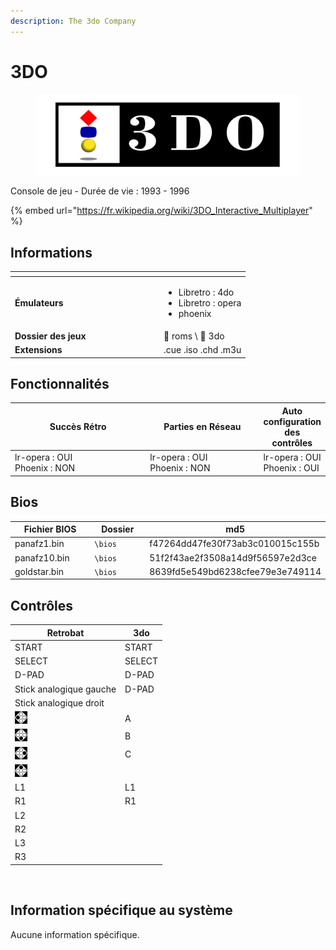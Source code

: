 ```yaml
---
description: The 3do Company
---
```


# 3DO

<div align="left">

<figure><img src="https://raw.githubusercontent.com/fabricecaruso/es-theme-carbon/5149a33eed46b2af638b06119397d4023b75131f/art/logos/3do.svg" alt=""><figcaption></figcaption></figure>

</div>

Console de jeu - Durée de vie : 1993 - 1996

{% embed url="https://fr.wikipedia.org/wiki/3DO_Interactive_Multiplayer" %}

## Informations

<table data-header-hidden><thead><tr><th width="224"></th><th></th></tr></thead><tbody><tr><td><strong>Émulateurs</strong></td><td><ul><li>Libretro : 4do</li><li>Libretro : opera</li><li>phoenix</li></ul></td></tr><tr><td><strong>Dossier des jeux</strong></td><td><span data-gb-custom-inline data-tag="emoji" data-code="1f4c2">📂</span> roms \ <span data-gb-custom-inline data-tag="emoji" data-code="1f4c2">📂</span> 3do</td></tr><tr><td><strong>Extensions</strong></td><td>.cue .iso .chd .m3u</td></tr></tbody></table>

## Fonctionnalités

<table><thead><tr><th width="245">Succès Rétro</th><th width="200">Parties en Réseau</th><th>Auto configuration des contrôles</th></tr></thead><tbody><tr><td>lr-opera : OUI<br>Phoenix : NON</td><td>lr-opera : OUI<br>Phoenix : NON</td><td>lr-opera : OUI<br>Phoenix : OUI</td></tr></tbody></table>

## Bios

<table><thead><tr><th width="224">Fichier BIOS</th><th width="169">Dossier</th><th>md5</th></tr></thead><tbody><tr><td>panafz1.bin</td><td><code>\bios</code></td><td>f47264dd47fe30f73ab3c010015c155b</td></tr><tr><td>panafz10.bin</td><td><code>\bios</code></td><td>51f2f43ae2f3508a14d9f56597e2d3ce</td></tr><tr><td>goldstar.bin</td><td><code>\bios</code></td><td>8639fd5e549bd6238cfee79e3e749114</td></tr></tbody></table>

## Contrôles

| Retrobat                                       | 3do    |
| ---------------------------------------------- | ------ |
| START                                          | START  |
| SELECT                                         | SELECT |
| D-PAD                                          | D-PAD  |
| Stick analogique gauche                        | D-PAD  |
| Stick analogique droit                         |        |
| ![](<../../../.gitbook/assets/image (32).png>) | A      |
| ![](<../../../.gitbook/assets/image (19).png>) | B      |
| ![](<../../../.gitbook/assets/image (6).png>)  | C      |
| ![](<../../../.gitbook/assets/image (34).png>) |        |
| L1                                             | L1     |
| R1                                             | R1     |
| L2                                             |        |
| R2                                             |        |
| L3                                             |        |
| R3                                             |        |

<div align="left">

<figure><img src="https://i.imgur.com/lyIP3ja.png" alt=""><figcaption></figcaption></figure>

</div>

## Information spécifique au système

Aucune information spécifique.
